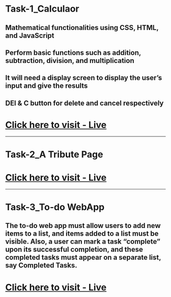 # Task-1_Calculaor

## Mathematical functionalities using CSS, HTML, and JavaScript
## Perform basic functions such as addition, subtraction, division, and multiplication
## It will need a  display screen to display the user’s input and give the results
## DEl & C button for delete and cancel respectively

# [Click here to visit - Live](https://pravven16.github.io/Calculator/ "https://pravven16.github.io/Calculator/")
<hr>

# Task-2_A Tribute Page

# [Click here to visit - Live](https://pravven16.github.io/Tribute_page/ "https://pravven16.github.io/Tribute_page/")

<hr>

# Task-3_To-do WebApp 
## The to-do web app must allow users to add new items to a list, and items added to a list must be visible. Also, a user can mark a task “complete” upon its successful completion, and these completed tasks must appear on a separate list, say Completed Tasks.

# [Click here to visit - Live](https://pravven16.github.io/To-do-Webapp/ "https://pravven16.github.io/To-do-Webapp/")